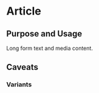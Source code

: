 # Article

## Purpose and Usage
Long form text and media content.

## Caveats

### Variants

```


```
